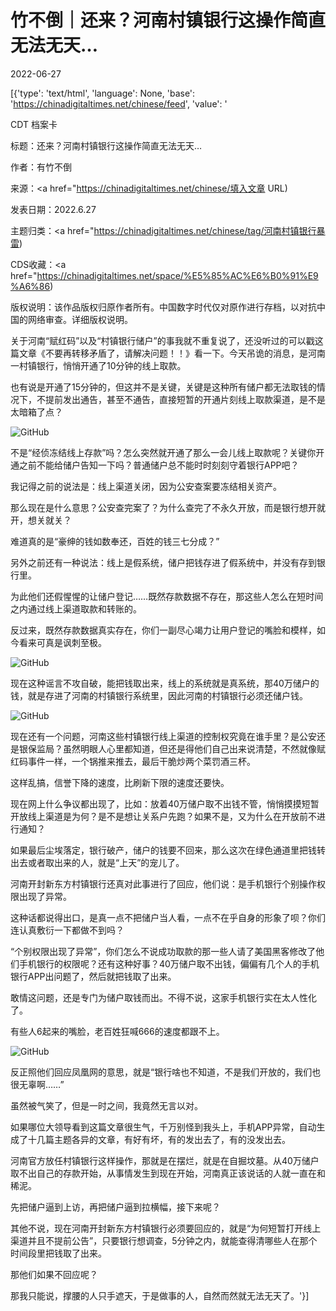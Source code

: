 # 竹不倒｜还来？河南村镇银行这操作简直无法无天…

2022-06-27

[{'type': 'text/html', 'language': None, 'base': 'https://chinadigitaltimes.net/chinese/feed', 'value': '

CDT 档案卡

标题：还来？河南村镇银行这操作简直无法无天…

作者：有竹不倒

来源：<a href="https://chinadigitaltimes.net/chinese/填入文章 URL)

发表日期：2022.6.27

主题归类：<a href="https://chinadigitaltimes.net/chinese/tag/河南村镇银行暴雷)

CDS收藏：<a href="https://chinadigitaltimes.net/space/%E5%85%AC%E6%B0%91%E9%A6%86)

版权说明：该作品版权归原作者所有。中国数字时代仅对原作进行存档，以对抗中国的网络审查。详细版权说明。





关于河南“赋红码”以及“村镇银行储户”的事我就不重复说了，还没听过的可以戳这篇文章《不要再转移矛盾了，请解决问题！！》看一下。今天吊诡的消息，是河南一村镇银行，悄悄开通了10分钟的线上取款。

也有说是开通了15分钟的，但这并不是关键，关键是这种所有储户都无法取钱的情况下，不提前发出通告，甚至不通告，直接短暂的开通片刻线上取款渠道，是不是太暗箱了点？

![GitHub](https://chinadigitaltimes.net/chinese/files/2022/06/image-1656328509943.png)

不是“经侦冻结线上存款”吗？怎么突然就开通了那么一会儿线上取款呢？关键你开通之前不能给储户告知一下吗？普通储户总不能时时刻刻守着银行APP吧？

我记得之前的说法是：线上渠道关闭，因为公安查案要冻结相关资产。

那么现在是什么意思？公安查完案了？为什么查完了不永久开放，而是银行想开就开，想关就关？

难道真的是“豪绅的钱如数奉还，百姓的钱三七分成？”

另外之前还有一种说法：线上是假系统，储户把钱存进了假系统中，并没有存到银行里。

为此他们还假惺惺的让储户登记……既然存款数据不存在，那这些人怎么在短时间之内通过线上渠道取款和转账的。

反过来，既然存款数据真实存在，你们一副尽心竭力让用户登记的嘴脸和模样，如今看来可真是讽刺至极。

![GitHub](https://chinadigitaltimes.net/chinese/files/2022/06/post-683581-62b991d0eb37d.png)

现在这种谣言不攻自破，能把钱取出来，线上的系统就是真系统，那40万储户的钱，就是存进了河南的村镇银行系统里，因此河南的村镇银行必须还储户钱。

![GitHub](https://chinadigitaltimes.net/chinese/files/2022/06/post-683581-62b991d0f2051.png)

现在还有一个问题，河南这些村镇银行线上渠道的控制权究竟在谁手里？是公安还是银保监局？虽然明眼人心里都知道，但还是得他们自己出来说清楚，不然就像赋红码事件一样，一个锅推来推去，最后干脆炒两个菜罚酒三杯。

这样乱搞，信誉下降的速度，比刷新下限的速度还要快。

现在网上什么争议都出现了，比如：放着40万储户取不出钱不管，悄悄摸摸短暂开放线上渠道是为何？是不是想让关系户先跑？如果不是，又为什么在开放前不进行通知？

如果最后尘埃落定，银行破产，储户的钱要不回来，那么这次在绿色通道里把钱转出去或者取出来的人，就是“上天”的宠儿了。

河南开封新东方村镇银行还真对此事进行了回应，他们说：是手机银行个别操作权限出现了异常。

这种话都说得出口，是真一点不把储户当人看，一点不在乎自身的形象了呗？你们连认真敷衍一下都做不到吗？

“个别权限出现了异常”，你们怎么不说成功取款的那一些人请了美国黑客修改了他们手机银行的权限呢？还有这种好事？40万储户取不出钱，偏偏有几个人的手机银行APP出问题了，然后就把钱取了出来。

敢情这问题，还是专门为储户取钱而出。不得不说，这家手机银行实在太人性化了。

有些人6起来的嘴脸，老百姓狂喊666的速度都跟不上。

![GitHub](https://chinadigitaltimes.net/chinese/files/2022/06/post-683581-62b991d10ebe7.png)

反正照他们回应凤凰网的意思，就是“银行啥也不知道，不是我们开放的，我们也很无辜啊……”

虽然被气笑了，但是一时之间，我竟然无言以对。

如果哪位大领导看到这篇文章很生气，千万别怪到我头上，手机APP异常，自动生成了十几篇主题各异的文章，有好有坏，有的发出去了，有的没发出去。

河南官方放任村镇银行这样操作，那就是在摆烂，就是在自掘坟墓。从40万储户取不出自己的存款开始，从事情发生到现在开始，河南真正该说话的人就一直在和稀泥。

先把储户逼到上访，再把储户逼到拉横幅，接下来呢？

其他不说，现在河南开封新东方村镇银行必须要回应的，就是“为何短暂打开线上渠道并且不提前公告”，只要银行想调查，5分钟之内，就能查得清哪些人在那个时间段里把钱取了出来。

那他们如果不回应呢？

那我只能说，撑腰的人只手遮天，于是做事的人，自然而然就无法无天了。'}]